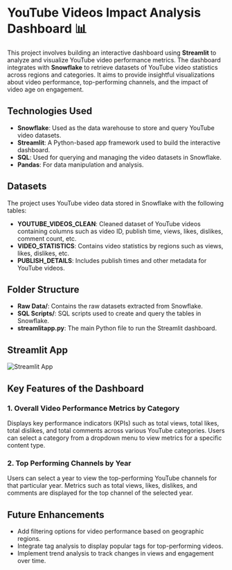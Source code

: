 # YouTube Videos Impact Analysis Dashboard 📊

This project involves building an interactive dashboard using **Streamlit** to analyze and visualize YouTube video performance metrics. The dashboard integrates with **Snowflake** to retrieve datasets of YouTube video statistics across regions and categories. It aims to provide insightful visualizations about video performance, top-performing channels, and the impact of video age on engagement.

## Technologies Used

- **Snowflake**: Used as the data warehouse to store and query YouTube video datasets.
- **Streamlit**: A Python-based app framework used to build the interactive dashboard.
- **SQL**: Used for querying and managing the video datasets in Snowflake.
- **Pandas**: For data manipulation and analysis.

## Datasets

The project uses YouTube video data stored in Snowflake with the following tables:

- **YOUTUBE_VIDEOS_CLEAN**: Cleaned dataset of YouTube videos containing columns such as video ID, publish time, views, likes, dislikes, comment count, etc.
- **VIDEO_STATISTICS**: Contains video statistics by regions such as views, likes, dislikes, etc.
- **PUBLISH_DETAILS**: Includes publish times and other metadata for YouTube videos.

## Folder Structure

- **Raw Data/**: Contains the raw datasets extracted from Snowflake.
- **SQL Scripts/**: SQL scripts used to create and query the tables in Snowflake.
- **streamlitapp.py**: The main Python file to run the Streamlit dashboard.

## Streamlit App

![Streamlit App](https://github.com/user-attachments/assets/86e02df9-82d9-40d4-9bb1-53b2f9e6a59f)

## Key Features of the Dashboard

### 1. Overall Video Performance Metrics by Category
Displays key performance indicators (KPIs) such as total views, total likes, total dislikes, and total comments across various YouTube categories. Users can select a category from a dropdown menu to view metrics for a specific content type.

### 2. Top Performing Channels by Year
Users can select a year to view the top-performing YouTube channels for that particular year. Metrics such as total views, likes, dislikes, and comments are displayed for the top channel of the selected year.

## Future Enhancements

- Add filtering options for video performance based on geographic regions.
- Integrate tag analysis to display popular tags for top-performing videos.
- Implement trend analysis to track changes in views and engagement over time.
